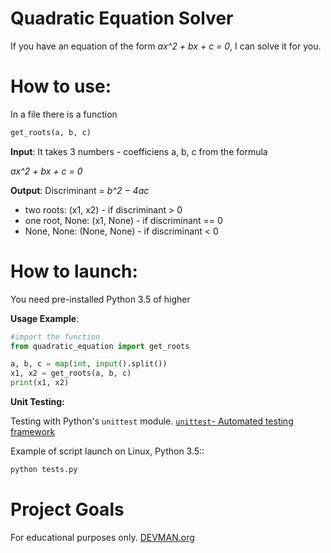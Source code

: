 # Quadratic Equation Solver

If you have an equation of the form _ax^2 + bx + c = 0_, I can solve it for you.

# How to use:

In a file there is a function
``` python
get_roots(a, b, c)
```
**Input**: It takes 3 numbers - coefficiens a, b, c from the formula

_ax^2 + bx + c = 0_

**Output**: Discriminant = _b^2 − 4*a*c_
 
 * two roots: (x1, x2) - if discriminant > 0 
 * one root, None: (x1, None) - if discriminant == 0 
 * None, None: (None, None) - if discriminant < 0    

# How to launch:

You need pre-installed Python 3.5 of higher

**Usage Example**:

```python 
#import the function
from quadratic_equation import get_roots

a, b, c = map(int, input().split())
x1, x2 = get_roots(a, b, c)
print(x1, x2)
```
**Unit Testing:**

Testing with Python's ```unittest``` module. 
[```unittest```- Automated testing framework](https://github.com/cgoldberg/python-unittest-tutorial#unittest---automated-testing-framework)

Example of script launch on Linux, Python 3.5::

```bash
python tests.py
```

# Project Goals

For educational purposes only. [DEVMAN.org](https://devman.org)
